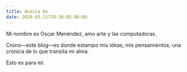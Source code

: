 ```yaml
---
title: Acerca De
date: 2020-03-11T18:36:05-06:00
---
```


Mi nombre es Oscar Menéndez, amo arte y las computadoras.

Crono—este blog—⁠es donde estampo mis ideas, mis pensamientos; una crónica de lo que transita mi alma.

Esto es para mí.
